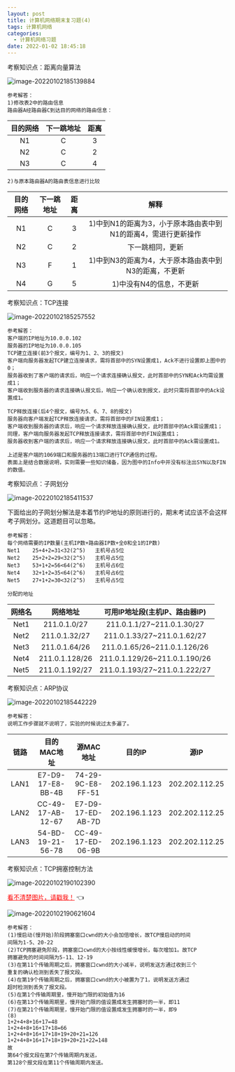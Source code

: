```yaml
---
layout: post
title: 计算机网络期末复习题(4)
tags: 计算机网络
categories:
  - 计算机网络习题
date: 2022-01-02 18:45:18
---
```





考察知识点：距离向量算法

<!--more-->

![image-20220102185139884](https://gitee.com/gujiakai/pic-go-typora02/raw/master/img/202201021851966.png)

```
参考解答：
1)修改表2中的路由信息
路由器A经路由器C到达目的网络的路由信息：
```

| 目的网络 | 下一跳地址 | 距离 |
| :------: | :--------: | :--: |
|    N1    |     C      |  3   |
|    N2    |     C      |  2   |
|    N3    |     C      |  4   |

```
2)与原本路由器A的路由表信息进行比较
```

| 目的网络 | 下一跳地址 | 距离 |                             解释                             |
| :------: | :--------: | :--: | :----------------------------------------------------------: |
|    N1    |     C      |  3   | 1)中到N1的距离为3，小于原本路由表中到N1的距离4，需进行更新操作 |
|    N2    |     C      |  2   |                       下一跳相同，更新                       |
|    N3    |     F      |  1   |    1)中到N3的距离为4，大于原本路由表中到N3的距离，不更新     |
|    N4    |     G      |  5   |                   1)中没有N4的信息，不更新                   |



考察知识点：TCP连接

![image-20220102185257552](https://gitee.com/gujiakai/pic-go-typora02/raw/master/img/202201021852760.png)

```
参考解答：
客户端的IP地址为10.0.0.102
服务器的IP地址为10.0.0.105
TCP建立连接(前3个报文，编号为1、2、3的报文)
客户端向服务器发起TCP建立连接请求，需将首部中的SYN设置成1，Ack不进行设置即上图中的0；
服务器收到了客户端的请求后，响应一个请求连接确认报文，此时首部中的SYN和Ack均需设置成1；
客户端收到服务器的请求连接确认报文后，响应一个确认收到报文，此时只需将首部中的Ack设置成1。

TCP释放连接(后4个报文，编号为5、6、7、8的报文)
服务器向客户端发起TCP释放连接请求，需将首部中的FIN设置成1；
客户端收到服务器的请求后，响应一个请求释放连接确认报文，此时首部中的Ack需设置成1；
同理，客户端向服务器发起TCP释放连接请求，需将首部中的FIN设置成1；
服务器收到客户端的请求后，响应一个请求释放连接确认报文，此时首部中的Ack需设置成1。

上述是客户端的1069端口和服务器的13端口进行TCP通信的过程。
表面上是结合数据说明，实则需要一些知识储备，因为图中的Info中并没有标注出SYN以及FIN的数值。
```



考察知识点：子网划分

![image-20220102185411537](https://gitee.com/gujiakai/pic-go-typora02/raw/master/img/202201021854965.png)

下面给出的子网划分解法是本着节约IP地址的原则进行的，期末考试应该不会这样考子网划分。这道题目可以忽略。

```
参考解答：
每个网络需要的IP数量(主机IP数+路由器IP数+全0和全1的IP数)
Net1	25+4+2=31<32(2^5)	主机号占5位
Net2 	25+2+2=29<32(2^5)	主机号占5位
Net3	53+1+2=56<64(2^6)	主机号占6位
Net4	32+1+2=35<64(2^6)	主机号占6位
Net5	27+1+2=30<32(2^5)	主机号占5位

分配的地址
```

| 网络名 |    网络地址    | 可用IP地址段(主机IP、路由器IP) |
| :----: | :------------: | :----------------------------: |
|  Net1  |  211.0.1.0/27  |   211.0.1.1/27~211.0.1.30/27   |
|  Net2  | 211.0.1.32/27  |  211.0.1.33/27~211.0.1.62/27   |
|  Net3  | 211.0.1.64/26  |  211.0.1.65/26~211.0.1.126/26  |
|  Net4  | 211.0.1.128/26 | 211.0.1.129/26~211.0.1.190/26  |
|  Net5  | 211.0.1.192/27 | 211.0.1.193/27~211.0.1.222/27  |



考察知识点：ARP协议

![image-20220102185442229](https://gitee.com/gujiakai/pic-go-typora02/raw/master/img/202201021854759.png)

```
参考解答：
说明工作步骤就不说明了，实验的时候说过太多遍了。
```

| 链路 |    目的MAC地址    |     源MAC地址     |    目的IP     |      源IP      |
| :--: | :---------------: | :---------------: | :-----------: | :------------: |
| LAN1 | E7-D9-17-E8-BB-4B | 74-29-9C-E8-FF-51 | 202.196.1.123 | 202.202.112.25 |
| LAN2 | CC-49-17-AB-12-67 | E7-D9-17-ED-AB-7D | 202.196.1.123 | 202.202.112.25 |
| LAN3 | 54-BD-19-21-56-78 | CC-49-17-ED-06-9B | 202.196.1.123 | 202.202.112.25 |



考察知识点：TCP拥塞控制方法

![image-20220102190102390](https://gitee.com/gujiakai/pic-go-typora02/raw/master/img/202201021901464.png)

<a href="https://gitee.com/gujiakai/pic-go-typora02/raw/master/img/202201021906914.png" style="color:red;border-bottom:none">看不清楚图片，请戳我！</a> :point_left:

![image-20220102190621604](https://gitee.com/gujiakai/pic-go-typora02/raw/master/img/202201021906914.png)

```
参考解答：
(1)慢启动(慢开始)阶段拥塞窗口cwnd的大小会加倍增长，故TCP慢启动的时间
间隔为1-5、20-22
(2)TCP拥塞避免阶段，拥塞窗口cwnd的大小按线性缓慢增长，每次增加1。故TCP
拥塞避免的时间间隔为5-11、12-19
(3)在第11个传输周期之后，拥塞窗口cwnd的大小减半，说明发送方通过收到三个
重复的确认检测到丢失了报文段。
(4)在第19个传输周期之后，拥塞窗口cwnd的大小被置为了1，说明发送方通过
超时检测到丢失了报文段。
(5)在第1个传输周期里，慢开始门限的初始值为16
(6)在第13个传输周期里，慢开始门限的值设置成发生拥塞时的一半，即11
(7)在第21个传输周期里，慢开始门限的值设置成发生拥塞时的一半，即9
(8)
1+2+4+8+16+17=48
1+2+4+8+16+17+18=66
1+2+4+8+16+17+18+19+20+21=126
1+2+4+8+16+17+18+19+20+21+22=148
故
第64个报文段在第7个传输周期内发送，
第128个报文段在第11个传输周期内发送。
```

